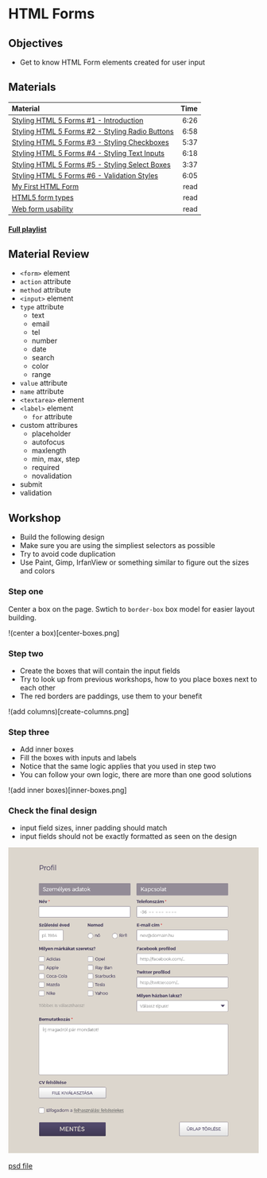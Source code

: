 # HTML Forms

## Objectives
- Get to know HTML Form elements created for user input

## Materials
| Material | Time |
|:---------|-----:|
| [Styling HTML 5 Forms #1 - Introduction](https://www.youtube.com/watch?v=HiHHvTcHiEk) | 6:26 |
| [Styling HTML 5 Forms #2 - Styling Radio Buttons](https://www.youtube.com/watch?v=hOU4Aqci2zs) | 6:58 |
| [Styling HTML 5 Forms #3 - Styling Checkboxes](https://www.youtube.com/watch?v=9mW9RDMF-wU) | 5:37 |
| [Styling HTML 5 Forms #4 - Styling Text Inputs](https://www.youtube.com/watch?v=3Bhrx2DumvI) | 6:18 |
| [Styling HTML 5 Forms #5 - Styling Select Boxes](https://www.youtube.com/watch?v=IPtyr11fjcI) | 3:37 |
| [Styling HTML 5 Forms #6 - Validation Styles](https://www.youtube.com/watch?v=nO94Y1YgQUo) | 6:05 |
| [My First HTML Form](https://developer.mozilla.org/en-US/docs/Web/Guide/HTML/Forms/My_first_HTML_form) | read |
| [HTML5 form types](https://css-tricks.com/video-screencasts/99-overview-of-html5-forms-types-attributes-and-elements/) | read |
| [Web form usability](http://www.smashingmagazine.com/2011/11/extensive-guide-web-form-usability/) | read |

#### [Full playlist](https://www.youtube.com/playlist?list=PL4cUxeGkcC9g5_p_BVUGWykHfqx6bb7qK)

## Material Review
 - `<form>` element
 - `action` attribute
 - `method` attribute
 - `<input>` element
 - `type` attribute
   - text
   - email
   - tel
   - number
   - date
   - search
   - color
   - range
 - `value` attribute
 - `name` attribute
 - `<textarea>` element
 - `<label>` element
   - `for` attribute
 - custom attribures
   - placeholder
   - autofocus
   - maxlength
   - min, max, step
   - required
   - novalidation
 - submit
 - validation

## Workshop
 - Build the following design
 - Make sure you are using the simpliest selectors as possible
 - Try to avoid code duplication
 - Use Paint, Gimp, IrfanView or something similar to figure out the sizes and colors

### Step one

Center a box on the page. Swtich to `border-box` box model for easier layout building.

!(center a box)[center-boxes.png]

### Step two

 - Create the boxes that will contain the input fields
 - Try to look up from previous workshops, how to you place boxes next to each other
 - The red borders are paddings, use them to your benefit

!(add columns)[create-columns.png]

### Step three

 - Add inner boxes
 - Fill the boxes with inputs and labels
 - Notice that the same logic applies that you used in step two
 - You can follow your own logic, there are more than one good solutions

!(add inner boxes)[inner-boxes.png]

### Check the final design

 - input field sizes, inner padding should match
 - input fields should not be exactly formatted as seen on the design

![first problem](1.png)

[psd file](form.psd)
